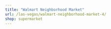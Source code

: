 ```yaml
---
title: "Walmart Neighborhood Market"
url: /las-vegas/walmart-neighborhood-market-4/
shop: supermarket
---
```

